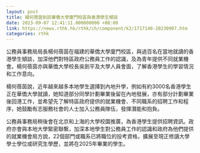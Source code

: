```yaml
---
layout: post
title: 楊何蓓茵到訪華僑大學廈門校區與香港學生傾談
date: 2023-09-07 12:41:11.000000000 +08:00
link: https://news.rthk.hk/rthk/ch/component/k2/1717140-20230907.htm
categories: rthk
---
```


公務員事務局局長楊何蓓茵在福建的華僑大學廈門校區，與過百名在當地就讀的香港學生傾談，加深他們對特區政府公務員工作的認識，及為青年提供不同就業機會。楊何蓓茵亦與華僑大學校長吳劍平及大學人員會面，了解香港學生的學習情況和工作意向。

楊何蓓茵說，近年越來越多本地學生選擇到內地升學，例如有約3000名香港學生正在華僑大學就讀，她知道部分同學計劃畢業後留在內地發展，亦有部分計劃畢業後回港工作，並希望先了解特區政府提供的就業機會、不同職系的招聘工作和程序，她鼓勵有志服務社會的人士加入公務員隊伍，發揮潛能和抱負。

公務員事務局稍後會在北京和上海的大學校園推廣，為香港學生提供招聘資訊。政府亦會與本地大學緊密聯繫，加深本地學生對公務員工作的認識和政府為他們提供的就業機會局方說，22個部門或職系已將職位的投考資格，擴展至現正修讀大學學士學位或研究生學歷，並將在2025年畢業的學生。
